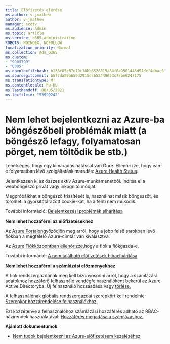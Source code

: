 ```yaml
---
title: Előfizetés elérése
ms.author: v-jmathew
author: v-jmathew
manager: scotv
ms.audience: Admin
ms.topic: article
ms.service: o365-administration
ROBOTS: NOINDEX, NOFOLLOW
localization_priority: Normal
ms.collection: Adm_O365
ms.custom:
- "9003799"
- "6805"
ms.openlocfilehash: b138c05e87e70c18bb6528819a34f8a9501446d57dcf4dbac0734f70fbc3466b
ms.sourcegitcommit: b5f7da89a650d2915dc652449623c78be6247175
ms.translationtype: MT
ms.contentlocale: hu-HU
ms.lasthandoff: 08/05/2021
ms.locfileid: "53999242"
---
```

# <a name="unable-to-sign-in-azure-due-to-browser-issues-browser-hangs-keeps-spinning-does-not-load-etc"></a>Nem lehet bejelentkezni az Azure-ba böngészőbeli problémák miatt (a böngésző lefagy, folyamatosan pörget, nem töltődik be stb.)

Lehetséges, hogy egy kimaradás hatással van Önre. Ellenőrizze, hogy van-e folyamatban lévő szolgáltatáskimaradás: [Azure Health Status](https://status.azure.com/status/history/).

Jelentkezzen ki az összes aktív Azure-munkamenetből. Indítsa el a webböngésző privát vagy inkognitó módját.

Megpróbálkhat a böngésző frissítését is, használhat másik böngészőt, és törölheti a gyorsítótárazott cookie-kat, ha a fenti nem működik.

További információ: [Bejelentkezési problémák elhárítása](https://support.microsoft.com/help/4042961/troubleshoot-why-you-can-t-sign-in-to-manage-your-azure-subscription)

**Nem lehet hozzáférni az előfizetésekhez**

Az [Azure Portalon](https://portal.azure.com/)győződjön meg arról, hogy a jobb felső sarokban lévő fiókban a megfelelő Azure-címtár van kiválasztva.

Az [Azure Fiókközpontban ellenőrizze,](https://account.windowsazure.com/Subscriptions)hogy a fiók a fiókgazda-e.

További információ: [A nem található előfizetések hibaelhárítása](https://docs.microsoft.com/azure/billing/billing-no-subscriptions-found?WT.mc_id=Portal-Microsoft_Azure_Support)

**Nem lehet hozzáférni a számlázási előzményekhez**

A fiók rendszergazdának meg kell bizonyosodni arról, hogy a számlázási adatokhoz hozzáférő felhasználó vendégfelhasználóként bekerül az Azure Active Directoryba: Új felhasználó hozzáadása vagy [törlése.](https://docs.microsoft.com/azure/active-directory/fundamentals/add-users-azure-active-directory?WT.mc_id=Portal-Microsoft_Azure_Support)

A felhasználónak globális rendszergazdai szerepkört kell rendelnie: [Szerepkör hozzárendelése felhasználókhoz.](https://docs.microsoft.com/azure/active-directory/fundamentals/active-directory-users-assign-role-azure-portal?WT.mc_id=Portal-Microsoft_Azure_Support)

Ezt közzétenve a felhasználóhoz számlázási hozzáférés adható az RBAC-házirendek használatával: [Hozzáférés megadása a számlázáshoz.](https://docs.microsoft.com/azure/billing/billing-manage-access?WT.mc_id=Portal-Microsoft_Azure_Support)

**Ajánlott dokumentumok**

-   [Nem tudok bejelentkezni az Azure-előfizetésem kezeléséhez](https://docs.microsoft.com/azure/billing-cannot-login-subscription?WT.mc_id=Portal-Microsoft_Azure_Support)